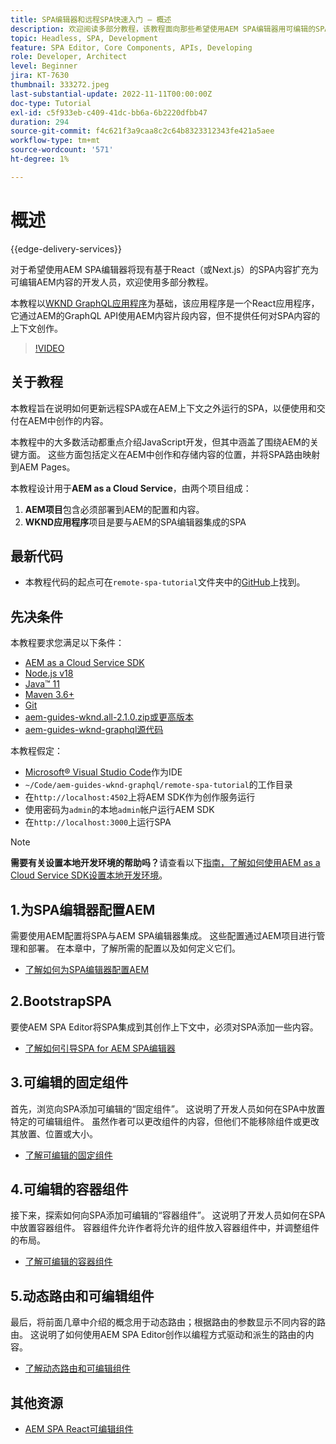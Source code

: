 ```yaml
---
title: SPA编辑器和远程SPA快速入门 — 概述
description: 欢迎阅读多部分教程，该教程面向那些希望使用AEM SPA编辑器用可编辑的SPA内容充实现有远程AEM的开发人员。
topic: Headless, SPA, Development
feature: SPA Editor, Core Components, APIs, Developing
role: Developer, Architect
level: Beginner
jira: KT-7630
thumbnail: 333272.jpeg
last-substantial-update: 2022-11-11T00:00:00Z
doc-type: Tutorial
exl-id: c5f933eb-c409-41dc-bb6a-6b2220dfbb47
duration: 294
source-git-commit: f4c621f3a9caa8c2c64b8323312343fe421a5aee
workflow-type: tm+mt
source-wordcount: '571'
ht-degree: 1%

---
```


# 概述

{{edge-delivery-services}}

对于希望使用AEM SPA编辑器将现有基于React（或Next.js）的SPA内容扩充为可编辑AEM内容的开发人员，欢迎使用多部分教程。

本教程以[WKND GraphQL应用程序](https://experienceleague.adobe.com/docs/experience-manager-learn/getting-started-with-aem-headless/graphql/overview.html)为基础，该应用程序是一个React应用程序，它通过AEM的GraphQL API使用AEM内容片段内容，但不提供任何对SPA内容的上下文创作。

>[!VIDEO](https://video.tv.adobe.com/v/333272?quality=12&learn=on)

## 关于教程

本教程旨在说明如何更新远程SPA或在AEM上下文之外运行的SPA，以便使用和交付在AEM中创作的内容。

本教程中的大多数活动都重点介绍JavaScript开发，但其中涵盖了围绕AEM的关键方面。 这些方面包括定义在AEM中创作和存储内容的位置，并将SPA路由映射到AEM Pages。

本教程设计用于&#x200B;**AEM as a Cloud Service**，由两个项目组成：

1. __AEM项目__&#x200B;包含必须部署到AEM的配置和内容。
1. __WKND应用程序__&#x200B;项目是要与AEM的SPA编辑器集成的SPA

## 最新代码

+ 本教程代码的起点可在`remote-spa-tutorial`文件夹中的[GitHub](https://github.com/adobe/aem-guides-wknd-graphql/tree/main/remote-spa-tutorial)上找到。

## 先决条件

本教程要求您满足以下条件：

+ [AEM as a Cloud Service SDK](https://experienceleague.adobe.com/docs/experience-manager-learn/cloud-service/local-development-environment-set-up/aem-runtime.html?lang=en)
+ [Node.js v18](https://nodejs.org/en/)
+ [Java™ 11](https://downloads.experiencecloud.adobe.com/content/software-distribution/en/general.html)
+ [Maven 3.6+](https://maven.apache.org/)
+ [Git](https://git-scm.com/downloads)
+ [aem-guides-wknd.all-2.1.0.zip或更高版本](https://github.com/adobe/aem-guides-wknd/releases)
+ [aem-guides-wknd-graphql源代码](https://github.com/adobe/aem-guides-wknd-graphql/tree/main)

本教程假定：

+ [Microsoft® Visual Studio Code](https://visualstudio.microsoft.com/)作为IDE
+ `~/Code/aem-guides-wknd-graphql/remote-spa-tutorial`的工作目录
+ 在`http://localhost:4502`上将AEM SDK作为创作服务运行
+ 使用密码为`admin`的本地`admin`帐户运行AEM SDK
+ 在`http://localhost:3000`上运行SPA

>[!NOTE]
>
> **需要有关设置本地开发环境的帮助吗？**&#x200B;请查看以下[指南，了解如何使用AEM as a Cloud Service SDK设置本地开发环境](https://experienceleague.adobe.com/docs/experience-manager-learn/cloud-service/local-development-environment-set-up/overview.html?lang=zh-Hans)。

## 1.为SPA编辑器配置AEM

需要使用AEM配置将SPA与AEM SPA编辑器集成。 这些配置通过AEM项目进行管理和部署。 在本章中，了解所需的配置以及如何定义它们。

+ [了解如何为SPA编辑器配置AEM](./aem-configure.md)

## 2.BootstrapSPA

要使AEM SPA Editor将SPA集成到其创作上下文中，必须对SPA添加一些内容。

+ [了解如何引导SPA for AEM SPA编辑器](./spa-bootstrap.md)

## 3.可编辑的固定组件

首先，浏览向SPA添加可编辑的“固定组件”。 这说明了开发人员如何在SPA中放置特定的可编辑组件。 虽然作者可以更改组件的内容，但他们不能移除组件或更改其放置、位置或大小。

+ [了解可编辑的固定组件](./spa-fixed-component.md)

## 4.可编辑的容器组件

接下来，探索如何向SPA添加可编辑的“容器组件”。 这说明了开发人员如何在SPA中放置容器组件。 容器组件允许作者将允许的组件放入容器组件中，并调整组件的布局。

+ [了解可编辑的容器组件](./spa-container-component.md)

## 5.动态路由和可编辑组件

最后，将前面几章中介绍的概念用于动态路由；根据路由的参数显示不同内容的路由。 这说明了如何使用AEM SPA Editor创作以编程方式驱动和派生的路由的内容。

+ [了解动态路由和可编辑组件](./spa-dynamic-routes.md)

## 其他资源

+ [AEM SPA React可编辑组件](https://www.npmjs.com/package/@adobe/aem-react-editable-components)
